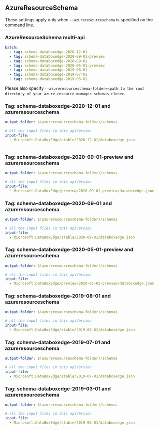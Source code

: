 ## AzureResourceSchema

These settings apply only when `--azureresourceschema` is specified on the command line.

### AzureResourceSchema multi-api

``` yaml $(azureresourceschema) && $(multiapi)
batch:
  - tag: schema-databoxedge-2020-12-01
  - tag: schema-databoxedge-2020-09-01-preview
  - tag: schema-databoxedge-2020-09-01
  - tag: schema-databoxedge-2020-05-01-preview
  - tag: schema-databoxedge-2019-08-01
  - tag: schema-databoxedge-2019-07-01
  - tag: schema-databoxedge-2019-03-01

```

Please also specify `--azureresourceschema-folder=<path to the root directory of your azure-resource-manager-schemas clone>`.


### Tag: schema-databoxedge-2020-12-01 and azureresourceschema

``` yaml $(tag) == 'schema-databoxedge-2020-12-01' && $(azureresourceschema)
output-folder: $(azureresourceschema-folder)/schemas

# all the input files in this apiVersion
input-file:
  - Microsoft.DataBoxEdge/stable/2020-12-01/databoxedge.json
  
```

### Tag: schema-databoxedge-2020-09-01-preview and azureresourceschema

``` yaml $(tag) == 'schema-databoxedge-2020-09-01-preview' && $(azureresourceschema)
output-folder: $(azureresourceschema-folder)/schemas

# all the input files in this apiVersion
input-file:
  - Microsoft.DataBoxEdge/preview/2020-09-01-preview/databoxedge.json

```
### Tag: schema-databoxedge-2020-09-01 and azureresourceschema

``` yaml $(tag) == 'schema-databoxedge-2020-09-01' && $(azureresourceschema)
output-folder: $(azureresourceschema-folder)/schemas

# all the input files in this apiVersion
input-file:
  - Microsoft.DataBoxEdge/stable/2020-09-01/databoxedge.json

```

### Tag: schema-databoxedge-2020-05-01-preview and azureresourceschema

``` yaml $(tag) == 'schema-databoxedge-2020-05-01-preview' && $(azureresourceschema)
output-folder: $(azureresourceschema-folder)/schemas

# all the input files in this apiVersion
input-file:
  - Microsoft.DataBoxEdge/preview/2020-05-01-preview/databoxedge.json

```

### Tag: schema-databoxedge-2019-08-01 and azureresourceschema

``` yaml $(tag) == 'schema-databoxedge-2019-08-01' && $(azureresourceschema)
output-folder: $(azureresourceschema-folder)/schemas

# all the input files in this apiVersion
input-file:
  - Microsoft.DataBoxEdge/stable/2019-08-01/databoxedge.json

```

### Tag: schema-databoxedge-2019-07-01 and azureresourceschema

``` yaml $(tag) == 'schema-databoxedge-2019-07-01' && $(azureresourceschema)
output-folder: $(azureresourceschema-folder)/schemas

# all the input files in this apiVersion
input-file:
  - Microsoft.DataBoxEdge/stable/2019-07-01/databoxedge.json

```

### Tag: schema-databoxedge-2019-03-01 and azureresourceschema

``` yaml $(tag) == 'schema-databoxedge-2019-03-01' && $(azureresourceschema)
output-folder: $(azureresourceschema-folder)/schemas

# all the input files in this apiVersion
input-file:
  - Microsoft.DataBoxEdge/stable/2019-03-01/databoxedge.json

```
